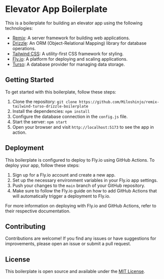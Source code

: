 # Elevator App Boilerplate

This is a boilerplate for building an elevator app using the following technologies:

- [Remix](https://remix.run/): A server framework for building web applications.
- [Drizzle](https://drizzle.dev/): An ORM (Object-Relational Mapping) library for database operations.
- [Tailwind CSS](https://tailwindcss.com/): A utility-first CSS framework for styling.
- [Fly.io](https://fly.io/): A platform for deploying and scaling applications.
- [Turso](https://turso.dev/): A database provider for managing data storage.

## Getting Started

To get started with this boilerplate, follow these steps:

1. Clone the repository: `git clone https://github.com/Miloshinjo/remix-tailwind-turso-drizzle-boilerplate`
2. Install the dependencies: `npm install`
3. Configure the database connection in the `config.js` file.
4. Start the server: `npm start`
5. Open your browser and visit `http://localhost:5173` to see the app in action.

## Deployment

This boilerplate is configured to deploy to Fly.io using GitHub Actions. To deploy your app, follow these steps:

1. Sign up for a Fly.io account and create a new app.
2. Set up the necessary environment variables in your Fly.io app settings.
3. Push your changes to the `main` branch of your GitHub repository.
4. Make sure to follow the Fly.io guide on how to add GitHub Actions that will automatically trigger a deployment to Fly.io.

For more information on deploying with Fly.io and GitHub Actions, refer to their respective documentation.

## Contributing

Contributions are welcome! If you find any issues or have suggestions for improvements, please open an issue or submit a pull request.

## License

This boilerplate is open source and available under the [MIT License](LICENSE).